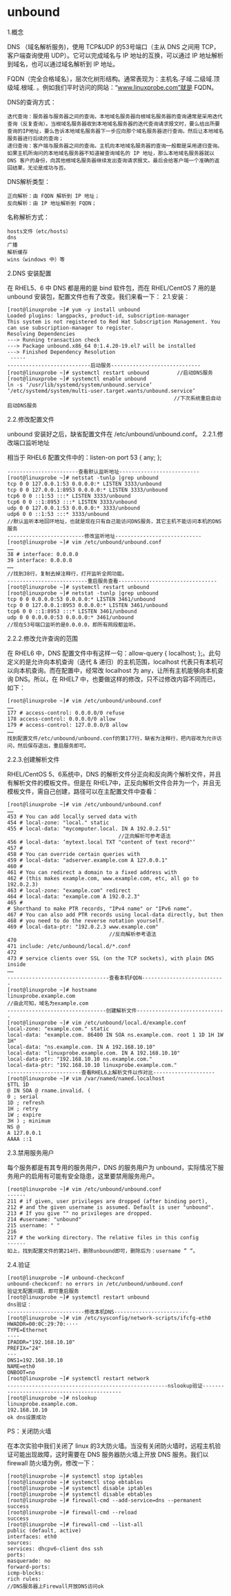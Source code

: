 # unbound

1.概念

DNS （域名解析服务)，使用 TCP&UDP 的53号端口（主从 DNS 之间用 TCP，客户端查询使用 UDP）。它可以完成域名与 IP 地址的互换，可以通过 IP 地址解析到域名，也可以通过域名解析到 IP 地址。

FQDN（完全合格域名），层次化树形结构。通常表现为：主机名.子域.二级域.顶级域.根域. 。例如我们平时访问的网站：“www.linuxprobe.com”就是 FQDN。

DNS的查询方式：

    迭代查询：服务器与服务器之间的查询。本地域名服务器向根域名服务器的查询通常是采用迭代查询（反复查询）。当根域名服务器收到本地域名服务器的迭代查询请求报文时，要么给出所要查询的IP地址，要么告诉本地域名服务器下一步应向那个域名服务器进行查询。然后让本地域名服务器进行后续的查询；
    递归查询：客户端与服务器之间的查询。主机向本地域名服务器的查询一般都是采用递归查询。如果主机所询问的本地域名服务器不知道被查询域名的 IP 地址，那么本地域名服务器就以 DNS 客户的身份，向其他根域名服务器继续发出查询请求报文。最后会给客户端一个准确的返回结果，无论是成功与否。

DNS解析类型：

    正向解析：由 FQDN 解析到 IP 地址；
    反向解析：由 IP 地址解析到 FQDN；

名称解析方式：

    hosts文件（etc/hosts）
    dns
    广播
    解析缓存
    wins（windows 中）等

2.DNS 安装配置

在 RHEL5、6 中 DNS 都是用的是 bind 软件包，而在 RHEL/CentOS 7 用的是 unbound 安装包，配置文件也有了改变。我们来看一下：
2.1.安装：

    [root@linuxprobe ~]# yum -y install unbound
    Loaded plugins: langpacks, product-id, subscription-manager
    This system is not registered to Red Hat Subscription Management. You can use subscription-manager to register.
    Resolving Dependencies
    ---> Running transaction check
    ---> Package unbound.x86_64 0:1.4.20-19.el7 will be installed
    ---> Finished Dependency Resolution
     ·····
    ---------------------------启动服务-----------------------------
    [root@linuxprobe ~]# systemctl restart unbound         //启动DNS服务
    [root@linuxprobe ~]# systemctl enable unbound
    ln -s ‘/usr/lib/systemd/system/unbound.service‘ ‘/etc/systemd/system/multi-user.target.wants/unbound.service‘
                                                          //下次系统重启自动启动DNS服务

2.2.修改配置文件

unbound 安装好之后，缺省配置文件在 /etc/unbound/unbound.conf。
2.2.1.修改端口监听地址

相当于 RHEL6 配置文件中的：listen-on port 53 { any; };

    -----------------------查看默认监听地址--------------------------
    [root@linuxprobe ~]# netstat -tunlp |grep unbound
    tcp 0 0 127.0.0.1:53 0.0.0.0:* LISTEN 3333/unbound
    tcp 0 0 127.0.0.1:8953 0.0.0.0:* LISTEN 3333/unbound
    tcp6 0 0 ::1:53 :::* LISTEN 3333/unbound
    tcp6 0 0 ::1:8953 :::* LISTEN 3333/unbound
    udp 0 0 127.0.0.1:53 0.0.0.0:* 3333/unbound
    udp6 0 0 ::1:53 :::* 3333/unbound
    //默认监听本地回环地址，也就是现在只有自己能访问DNS服务，其它主机不能访问本机的DNS服务
    -------------------------修改监听地址----------------------------
    [root@linuxprobe ~]# vim /etc/unbound/unbound.conf
    ……
    38 # interface: 0.0.0.0
    39 interface: 0.0.0.0
    ……
    //找到38行，复制去掉注释行，打开监听全网功能。
    --------------------------重启服务查看--------------------------------
    [root@linuxprobe ~]# systemctl restart unbound
    [root@linuxprobe ~]# netstat -tunlp |grep unbound
    tcp 0 0 0.0.0.0:53 0.0.0.0:* LISTEN 3461/unbound
    tcp 0 0 127.0.0.1:8953 0.0.0.0:* LISTEN 3461/unbound
    tcp6 0 0 ::1:8953 :::* LISTEN 3461/unbound
    udp 0 0 0.0.0.0:53 0.0.0.0:* 3461/unbound
    //现在53号端口监听的是0.0.0.0，即所有网段都监听。

2.2.2.修改允许查询的范围

在 RHEL6 中，DNS 配置文件中有这样一句：allow-query { localhost; };。此句定义的是允许向本机查询（迭代 & 递归）的主机范围，localhost 代表只有本机可以向本机查询。而在配置中，经常改 localhost 为 any，让所有主机能够向本机查询 DNS。所以，在 RHEL7 中，也要做这样的修改，只不过修改内容不同而已，如下：

    [root@linuxprobe ~]# vim /etc/unbound/unbound.conf
    ……
    177 # access-control: 0.0.0.0/0 refuse
    178 access-control: 0.0.0.0/0 allow
    179 # access-control: 127.0.0.0/8 allow
    ……
    找到配置文件/etc/unbound/unbound.conf的第177行，缺省为注释行，把内容改为允许访问，然后保存退出，重启服务即可。

2.2.3.创建解析文件

RHEL/CentOS 5、6系统中，DNS 的解析文件分正向和反向两个解析文件，并且有解析文件的模板文件。但是在 RHEL7中，正反向解析文件合并为一个，并且无模板文件，需自己创建，路径可以在主配置文件中查看：

    [root@linuxprobe ~]# vim /etc/unbound/unbound.conf
    ……
    453 # You can add locally served data with
    454 # local-zone: "local." static
    455 # local-data: "mycomputer.local. IN A 192.0.2.51"
                                        //正向解析可参考语法
    456 # local-data: ‘mytext.local TXT "content of text record"‘
    457 #
    458 # You can override certain queries with
    459 # local-data: "adserver.example.com A 127.0.0.1"
    460 #
    461 # You can redirect a domain to a fixed address with
    462 # (this makes example.com, www.example.com, etc, all go to 192.0.2.3)
    463 # local-zone: "example.com" redirect
    464 # local-data: "example.com A 192.0.2.3"
    465 #
    # Shorthand to make PTR records, "IPv4 name" or "IPv6 name".
    467 # You can also add PTR records using local-data directly, but then
    468 # you need to do the reverse notation yourself.
    469 # local-data-ptr: "192.0.2.3 www.example.com"
                                     //反向解析参考语法
    470
    471 include: /etc/unbound/local.d/*.conf
    472
    473 # service clients over SSL (on the TCP sockets), with plain DNS inside
    ……
    ---------------------------------查看本机FQDN---------------------------
    [root@linuxprobe ~]# hostname
    linuxprobe.example.com
    //由此可知，域名为example.com
    --------------------------------创建解析文件-----------------------------
    [root@linuxprobe ~]# vim /etc/unbound/local.d/example.conf
    local-zone: "example.com." static
    local-data: "example.com. 86400 IN SOA ns.example.com. root 1 1D 1H 1W 1H"
    local-data: "ns.example.com. IN A 192.168.10.10"
    local-data: "linuxprobe.example.com. IN A 192.168.10.10"
    local-data-ptr: "192.168.10.10 ns.example.com."
    local-data-ptr: "192.168.10.10 linuxprobe.example.com."
    ------------------------查看RHEL6上解析文件以作对比--------------------
    [root@linuxprobe ~]# vim /var/named/named.localhost
    $TTL 1D          
    @ IN SOA @ rname.invalid. (     
    0 ; serial
    1D ; refresh
    1H ; retry
    1W ; expire
    3H ) ; minimum
    NS @
    A 127.0.0.1
    AAAA ::1

2.3.禁用服务用户

每个服务都是有其专用的服务用户，DNS 的服务用户为 unbound，实际情况下服务用户的启用有可能有安全隐患，这里要禁用服务用户。

    [root@linuxprobe ~]# vim /etc/unbound/unbound.conf
    ······
    211 # if given, user privileges are dropped (after binding port),
    212 # and the given username is assumed. Default is user "unbound".
    213 # If you give "" no privileges are dropped.
    214 #username: "unbound"
    215 username: " "
    216
    217 # the working directory. The relative files in this config
    ······
    如上，找到配置文件的第214行，删除unbound即可，删除后为：username ” “。

2.4.验证

    [root@linuxprobe ~]# unbound-checkconf
    unbound-checkconf: no errors in /etc/unbound/unbound.conf
    验证无配置问题，即可重启服务
    [root@linuxprobe ~]# systemctl restart unbound
    dns验证：
    -------------------------修改本机DNS------------------------
    [root@linuxprobe ~]# vim /etc/sysconfig/network-scripts/ifcfg-eth0
    HWADDR=00:0C:29:70:····
    TYPE=Ethernet
    ····
    IPADDR="192.168.10.10"
    PREFIX="24"
    ···
    DNS1=192.168.10.10
    NAME=eth0
    ONBOOT=no
    [root@linuxprobe ~]# systemctl restart network
    ----------------------------------------------------nslookup验证--------------------------------------------
    [root@linuxprobe ~]# nslookup
    linuxprobe.example.com.
    192.168.10.10
    ok dns设置成功

PS：关闭防火墙

在本次实验中我们关闭了 linux 的3大防火墙。当没有关闭防火墙时，远程主机验证可能出现故障，这时需要在 DNS 服务器防火墙上开放 DNS 服务。我们以 firewall 防火墙为例，修改一下：

    [root@linuxprobe ~]# systemctl stop iptables
    [root@linuxprobe ~]# systemctl stop ebtables
    [root@linuxprobe ~]# systemctl disable iptables
    [root@linuxprobe ~]# systemctl disable ebtables
    [root@linuxprobe ~]# firewall-cmd --add-service=dns --permanent
    success
    [root@linuxprobe ~]# firewall-cmd --reload
    success
    [root@linuxprobe ~]# firewall-cmd --list-all
    public (default, active)
    interfaces: eth0
    sources:
    services: dhcpv6-client dns ssh
    ports:
    masquerade: no
    forward-ports:
    icmp-blocks:
    rich rules:
    //DNS服务器上Firewall开放DNS访问ok
